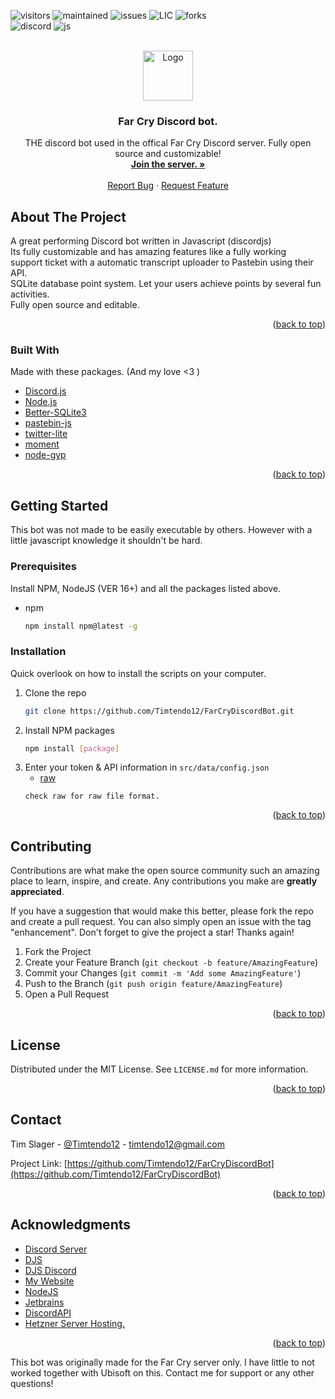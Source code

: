 ![visitors](https://visitor-badge.glitch.me/badge?page_id=Timtendo12.timtendo12&left_color=yellow&right_color=red) ![maintained](https://img.shields.io/badge/Maintained%3F-yes-green.svg) ![issues](https://badgen.net/github/issues/Timtendo12/FarCryDiscordBot) ![LIC](https://img.shields.io/github/license/Timtendo12/FarCryDiscordBot.svg) ![forks](https://badgen.net/github/contributors/Timtendo12/FarCryDiscordBot)<br>![discord](https://img.shields.io/badge/Discord-7289DA?style=for-the-badge&logo=discord&logoColor=white) ![js](https://img.shields.io/badge/JavaScript-323330?style=for-the-badge&logo=javascript&logoColor=F7DF1E)
<div id="top"></div>

<!-- PROJECT LOGO -->
<br />
<div align="center">
  <a href="https://github.com/Timtendo12/FarCryDiscordBot">
    <img src="https://external-preview.redd.it/R1ewshaWQVxbhTFlsPbUQ-M5ILWeYzbFV0HBtDpDC9w.jpg?auto=webp&s=5ba481082841f2b8f94485d077fe605534263014" alt="Logo" width="80" height="80">
  </a>

  <h3 align="center">Far Cry Discord bot.</h3>

  <p align="center">
    THE discord bot used in the offical Far Cry Discord server. Fully open source and customizable!
    <br />
    <a href="https://discord.gg/farcry"><strong>Join the server. »</strong></a>
    <br />
    <br />
    <a href="https://github.com/Timtendo12/FarCryDiscordBot/issues">Report Bug</a>
    ·
    <a href="https://github.com/Timtendo12/FarCryDiscordBot/issues">Request Feature</a>
  </p>
</div>

<!-- ABOUT THE PROJECT -->
## About The Project


 A great performing Discord bot written in Javascript (discordjs)<br>
 Its fully customizable and has amazing features like a fully working<br>
 support ticket with a automatic transcript uploader to Pastebin using their API.<br>
 SQLite database point system. Let your users achieve points by several fun activities.<br>
 Fully open source and editable.<br>

<p align="right">(<a href="#top">back to top</a>)</p>



### Built With

Made with these packages. (And my love <3 )

* [Discord.js](https://discord.js.org/#/)
* [Node.js](https://nodejs.org/en/)
* [Better-SQLite3](https://www.npmjs.com/package/better-sqlite3)
* [pastebin-js](https://www.npmjs.com/package/pastebin-js)
* [twitter-lite](https://www.npmjs.com/package/twitter-lite)
* [moment](https://www.npmjs.com/package/moment)
* [node-gyp](https://www.npmjs.com/package/node-gyp)

<p align="right">(<a href="#top">back to top</a>)</p>



<!-- GETTING STARTED -->
## Getting Started

This bot was not made to be easily executable by others. However with a little javascript knowledge it shouldn't be hard. 

### Prerequisites

Install NPM, NodeJS (VER 16+) and all the packages listed above.
* npm
  ```sh
  npm install npm@latest -g
  ```

### Installation

Quick overlook on how to install the scripts on your computer.

1. Clone the repo
   ```sh
   git clone https://github.com/Timtendo12/FarCryDiscordBot.git
   ```
3. Install NPM packages
   ```sh
   npm install [package]
   ```
4. Enter your token & API information in `src/data/config.json`
   * [raw](https://pastebin.com/raw/M6UuTFdL)
   ```
   check raw for raw file format.
   ```

<p align="right">(<a href="#top">back to top</a>)</p>


<!-- CONTRIBUTING -->
## Contributing

Contributions are what make the open source community such an amazing place to learn, inspire, and create. Any contributions you make are **greatly appreciated**.

If you have a suggestion that would make this better, please fork the repo and create a pull request. You can also simply open an issue with the tag "enhancement".
Don't forget to give the project a star! Thanks again!

1. Fork the Project
2. Create your Feature Branch (`git checkout -b feature/AmazingFeature`)
3. Commit your Changes (`git commit -m 'Add some AmazingFeature'`)
4. Push to the Branch (`git push origin feature/AmazingFeature`)
5. Open a Pull Request

<p align="right">(<a href="#top">back to top</a>)</p>



<!-- LICENSE -->
## License

Distributed under the MIT License. See `LICENSE.md` for more information.

<p align="right">(<a href="#top">back to top</a>)</p>



<!-- CONTACT -->
## Contact

Tim Slager - [@Timtendo12](https://twitter.com/Timtendo12) - timtendo12@gmail.com

Project Link: [https://github.com/Timtendo12/FarCryDiscordBot](https://github.com/Timtendo12/FarCryDiscordBot)

<p align="right">(<a href="#top">back to top</a>)</p>



<!-- ACKNOWLEDGMENTS -->
## Acknowledgments

* [Discord Server](https://discord.gg/farcry)
* [DJS](https://discord.js.org/#/)
* [DJS Discord](https://discord.gg/djs)
* [My Website](https://tim-slager.newdeveloper.nl/)
* [NodeJS](https://nodejs.org/en/)
* [Jetbrains](https://www.jetbrains.com/webstorm/)
* [DiscordAPI](https://discord.com/developers/docs/intro)
* [Hetzner Server Hosting.](https://www.hetzner.com/)

<p align="right">(<a href="#top">back to top</a>)</p>


This bot was originally made for the Far Cry server only. I have little to not worked together with Ubisoft on this. Contact me for support or any other questions! 
